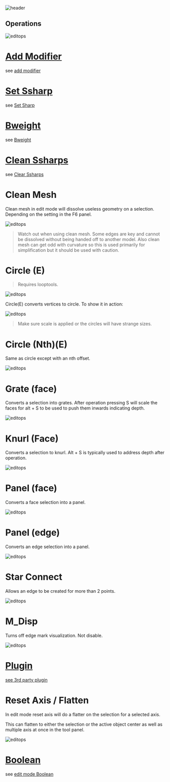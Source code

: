 ![header](img/banner.gif)

## Operations

![editops](img/edit_ops/e1.png)

# [Add Modifier](edit_mods.md)

see [add modifier](edit_mods.md)

# [Set Ssharp](edit_marksharp.md)

see [Set Sharp](edit_marksharp.md)

# [Bweight](edit_bweight.md)

see [Bweight](edit_bweight.md)

# [Clean Ssharps](clearssharps.md)

see [Clear Ssharps](clearssharps.md)

# Clean Mesh

Clean mesh in edit mode will dissolve useless geometry on a selection. Depending on the setting in the F6 panel.

![editops](img/edit_ops/e2.gif)

> Watch out when using clean mesh. Some edges are key and cannot be dissolved without being handed off to another model. Also clean mesh can get odd with curvature so this is used primarily for simplification but it should be used with caution.

# Circle (E)

> Requires looptools.

![editops](img/edit_ops/e3.png)

Circle(E) converts vertices to circle. To show it in action:

![editops](img/edit_ops/e4.gif)

> Make sure scale is applied or the circles will have strange sizes.

# Circle (Nth)(E)

Same as circle except with an nth offset.

![editops](img/edit_ops/e5.gif)

# Grate (face)

Converts a selection into grates. After operation pressing S will scale the faces for alt + S to be used to push them inwards indicating depth.

![editops](img/edit_ops/e6.gif)

# Knurl (Face)

Converts a selection to knurl. Alt + S is typically used to address depth after operation.

![editops](img/edit_ops/e7.gif)

# Panel (face)

Converts a face selection into a panel.

![editops](img/edit_ops/e8.gif)

# Panel (edge)

Converts an edge selection into a panel.

![editops](img/edit_ops/e9.gif)

# Star Connect

Allows an edge to be created for more than 2 points.

![editops](img/edit_ops/e10.gif)

# M_Disp

Turns off edge mark visualization. Not disable.

![editops](img/edit_ops/e11.gif)


# [Plugin](https://hardops-manual.readthedocs.io/en/latest/meshtools/#plugin)

[see 3rd party plugin](https://hardops-manual.readthedocs.io/en/latest/meshtools/#plugin)

# Reset Axis / Flatten

In edit mode reset axis will do a flatter on the selection for a selected axis.

This can flatten to either the selection or the active object center as well as multiple axis at once in the tool panel.

![editops](img/edit_ops/e12.gif)

# [Boolean](edit_booleans.md)

see [edit mode Boolean](edit_booleans.md)
